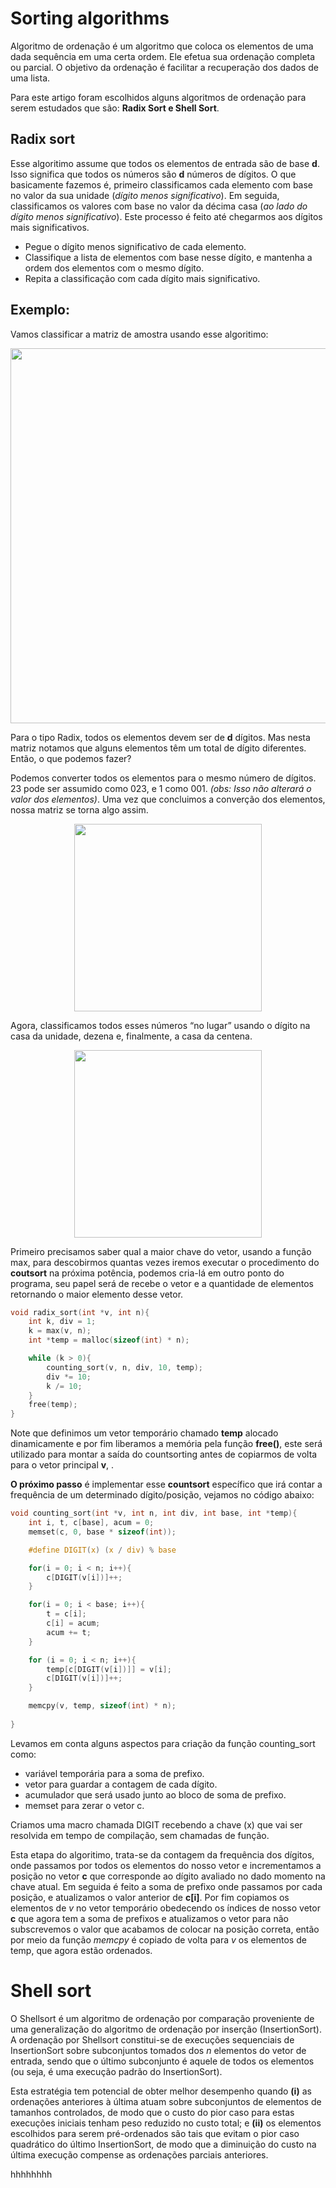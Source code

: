 # Sorting algorithms

Algoritmo de ordenação é um algoritmo que coloca os elementos de uma dada sequência em uma certa ordem. Ele efetua sua ordenação completa ou parcial. O objetivo da ordenação é facilitar a recuperação dos dados de uma lista.

Para este artigo foram escolhidos alguns algoritmos de ordenação para serem estudados que são: **Radix Sort e Shell Sort**.

## Radix sort 
Esse  algoritimo assume que todos os elementos de entrada são de base **d**. Isso significa que todos os números são **d** números de dígitos.
O que basicamente fazemos é, primeiro classificamos cada elemento com base no valor da sua unidade (*dígito menos significativo*). Em seguida, classificamos os valores com base no valor da décima casa (*ao lado do dígito menos significativo*). Este processo é feito até chegarmos aos dígitos mais significativos.
- Pegue o dígito menos significativo de cada elemento.
- Classifique a lista de elementos com base nesse dígito, e mantenha a ordem dos elementos com o mesmo dígito.
- Repita a classificação com cada dígito mais significativo.
## Exemplo: 
Vamos classificar a matriz de amostra usando esse algoritimo:

<div align="center">
  <img src="https://user-images.githubusercontent.com/114185919/202924149-3a54c706-f629-4189-9b33-ff270ef1d24f.png" width="600px" />
</div>

Para o tipo Radix, todos os elementos devem ser de **d** dígitos. Mas nesta matriz notamos que alguns elementos têm um total de dígito diferentes. Então, o que podemos fazer?

Podemos converter todos os elementos para o mesmo número de dígitos. 23 pode ser assumido como 023, e 1 como 001. *(obs: Isso não alterará o valor dos elementos)*. Uma vez que concluimos a converção dos elementos, nossa matriz se torna algo assim.

<div align="center">
  <img src="https://user-images.githubusercontent.com/114185919/202923888-3249e444-1079-4c8d-aa76-87981cc470ec.png" height="300px" />
</div>

Agora, classificamos todos esses números “no lugar” usando o dígito na casa da unidade, dezena e, finalmente, a casa da centena.

<div align="center">
  <img src="https://user-images.githubusercontent.com/114185919/202924547-405f88b3-6d0a-4363-b715-4cc717dc1c4b.png" height="300px" />
</div>

Primeiro precisamos saber qual a maior chave do vetor, usando a função max, para descobirmos quantas vezes iremos executar o procedimento do **coutsort** na próxima potência, podemos cria-lá em outro ponto do programa, seu papel será de recebe o vetor e a quantidade de elementos retornando o maior elemento desse vetor.

```c
void radix_sort(int *v, int n){
    int k, div = 1;
    k = max(v, n);
    int *temp = malloc(sizeof(int) * n);

    while (k > 0){
        counting_sort(v, n, div, 10, temp);
        div *= 10;
        k /= 10;
    }
    free(temp);
}

```
Note que definimos um vetor temporário chamado **temp** alocado dinamicamente e por fim liberamos a memória pela função **free()**, este será utilizado para montar a saída do countsorting antes de copiarmos de volta para o vetor principal **v**, .

**O próximo passo** é implementar esse **countsort** específico que irá contar a frequência  de um determinado dígito/posição, vejamos no código abaixo:  
```c
void counting_sort(int *v, int n, int div, int base, int *temp){
    int i, t, c[base], acum = 0;
    memset(c, 0, base * sizeof(int));

    #define DIGIT(x) (x / div) % base

    for(i = 0; i < n; i++){
        c[DIGIT(v[i])]++;
    }

    for(i = 0; i < base; i++){
        t = c[i];
        c[i] = acum;
        acum += t;
    }

    for (i = 0; i < n; i++){
        temp[c[DIGIT(v[i])]] = v[i];
        c[DIGIT(v[i])]++;
    }

    memcpy(v, temp, sizeof(int) * n);
    
}
```
Levamos em conta alguns aspectos para criação da função counting_sort como:
- variável temporária para a soma de prefixo.
- vetor para guardar a contagem de cada dígito.
- acumulador que será usado junto ao bloco de soma de prefixo.
- memset para zerar o vetor c.

Criamos uma macro chamada DIGIT recebendo a chave (x) que vai ser resolvida em tempo de compilação, sem chamadas de função.

Esta etapa do algoritimo, trata-se da contagem da frequência dos dígitos, onde passamos por todos os elementos do nosso vetor e incrementamos a posição no vetor **c** que corresponde ao dígito avaliado no dado momento na chave atual.
Em seguida é feito a soma de prefixo onde passamos por cada posição, e atualizamos o valor anterior de **c[i]**.
Por fim copiamos os elementos de *v* no vetor temporário obedecendo os índices de nosso vetor **c** que agora tem a soma de prefixos e atualizamos o vetor para não subscrevemos o valor que acabamos de colocar na posição correta, então por meio da função *memcpy* é copiado de volta para *v* os elementos de temp, que agora estão ordenados.

# Shell sort
O Shellsort é um algoritmo de ordenação por comparação proveniente de uma generalização do algoritmo de ordenação por inserção (InsertionSort). A ordenação por Shellsort constitui-se de execuções sequenciais de InsertionSort sobre subconjuntos tomados dos *n* elementos do vetor de entrada, sendo que o último subconjunto é aquele de todos os elementos (ou seja, é uma execução padrão do InsertionSort). 

Esta estratégia tem potencial de obter melhor desempenho quando **(i)** as ordenações anteriores à última atuam sobre subconjuntos de elementos de tamanhos controlados, de modo que o custo do pior caso para estas execuções iniciais tenham peso reduzido no custo total; e **(ii)** os elementos escolhidos para serem pré-ordenados são tais que evitam o pior caso quadrático do último InsertionSort, de modo que a diminuição do custo na última execução compense as ordenações parciais anteriores.






hhhhhhhh





